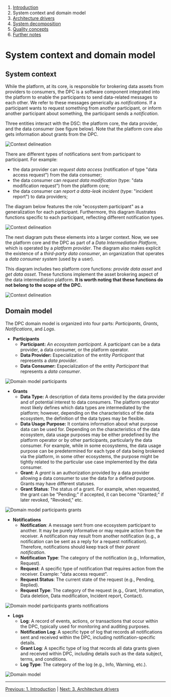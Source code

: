 1. [Introduction](index.md)
2. System context and domain model
3. [Architecture drivers](drivers.md)
4. [System decomposition](decomposition.md)
5. [Quality concepts](quality.md)
6. [Further notes](conclusion.md)

# System context and domain model

## System context

While the platform, at its core, is responsible for brokering data assets from providers to consumers, the DPC is a software component integrated into the platform to enable the participants to send data-related messages to each other. We refer to these messages generically as _notifications_. If a participant wants to request something from another participant, or inform another participant about something, the participant sends a _notification_.

Three entities interact with the DSC: the platform core, the data provider, and the data consumer (see figure below). Note that the platform core also gets information about grants from the DPC.

![Context delineation](images/diagram_context-delineation_basic.svg)

There are different types of notifications sent from participant to participant. For example:

- the data provider can _request data access_ (notification of type "data access request") from the data consumer;
- the data consumer can _request data modification_ (type: "data modification request") from the platform core;
- the data consumer can _report a data-leak incident_ (type: "incident report") to data providers;

The diagram below features the role "ecosystem participant" as a generalization for each participant. Furthermore, this diagram illustrates functions specific to each participant, reflecting different notification types.

![Context delineation](images/diagram_context-delineation_clean.svg)

The next diagram puts these elements into a larger context. Now, we see the platform core and the DPC as part of a _Data Intermediation Platform_, which is operated by a _platform provider_. The diagram also makes explicit the existence of a _third-party data consumer_, an organization that operates a _data consumer system_ (used by a user).

This diagram includes two platform core functions: _provide data asset_ and _get data asset_. These functions implement the asset brokering aspect of the data intermediation platform. **It is worth noting that these functions do not belong to the scope of the DPC.**

![Context delineation](images/diagram_context-delineation.svg)

## Domain model

The DPC domain model is organized into four parts: _Participants_, _Grants_, _Notifications_, and _Logs_.


- **Participants**
    - **Participant:** _An ecosystem participant_. A participant can be a data provider, a data consumer, or the platform operator. 
    - **Data Provider:** Especialization of the entity _Participant_ that represents a _data provider_.
    - **Data Consumer:** Especialization of the entity _Participant_ that represents a _data consumer_.
 
![Domain model participants](images/diagram_data-model_participants.svg)

- **Grants**
    - **Data Type:** A description of data items provided by the data provider and of potential interest to data consumers. The platform operator most likely defines which data types are intermediated by the platform; however, depending on the characteristics of the data ecosystem, the definition of the data types may be flexible.
    - **Data Usage Purpose:** It contains information about what purpose data can be used for. Depending on the characteristics of the data ecosystem, data usage purposes may be either predefined by the platform operator or by other participants, particularly the data consumer. For example, while in some ecosystems, the data usage purpose can be predetermined for each type of data being brokered via the platform, in some other ecosystems, the purpose might be tightly related to the particular use case implemented by the data consumer.
    - **Grant**: A _grant_ is an authorization provided by a data provider allowing a data consumer to use the data for a defined purpose. Grants may have different statuses.
    - **Grant Status**: The status of a grant. For example, when requested, the grant can be "Pending;" if accepted, it can become "Granted;" if later revoked, "Revoked," etc.

![Domain model participants grants](images/diagram_data-model_participants-grants.svg)

- **Notifications**
    - **Notification**: A message sent from one ecosystem participant to another. It may be purely informative or may require action from the receiver. A notification may result from another notification (e.g., a notification can be sent as a reply for a request notification). Therefore, notifications should keep track of their _parent notification_.
    - **Notification Type**: The category of the notification (e.g., Information, Request).
    - **Request**: A specific type of notification that requires action from the receiver. Example: "data access request".
    - **Request Status**: The current state of the request (e.g., Pending, Replied).
    - **Request Type**: The category of the request (e.g., Grant, Information, Data deletion, Data modification, Incident report, Contact).

![Domain model participants grants notifications](images/diagram_data-model_participants-grants-notifications.svg)

- **Logs**
    - **Log**: A record of events, actions, or transactions that occur within the DPC, typically used for monitoring and auditing purposes.
    - **Notification Log**: A specific type of log that records all notifications sent and received within the DPC, including notification-specific details.
    - **Grant Log**: A specific type of log that records all data grants given and received within DPC, including details such as the data subject, terms, and conditions.
    - **Log Type**: The category of the log (e.g., Info, Warning, etc.).

![Domain model](images/diagram_data-model_clean-and-complete.svg)

****

[Previous: 1. Introduction](index.md) | [Next: 3. Architecture drivers](drivers.md)
